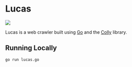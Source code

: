 # Lucas

<a href="https://www.youtube.com/watch?v=VrS6akzR3sk"><img src="https://cdn.davidwolfe.com/wp-content/uploads/2017/11/spider-video-FI.jpg"/></a>

Lucas is a web crawler built using [Go](https://golang.org/) and the [Colly](https://github.com/gocolly/colly) library.

## Running Locally


```
go run lucas.go
```
